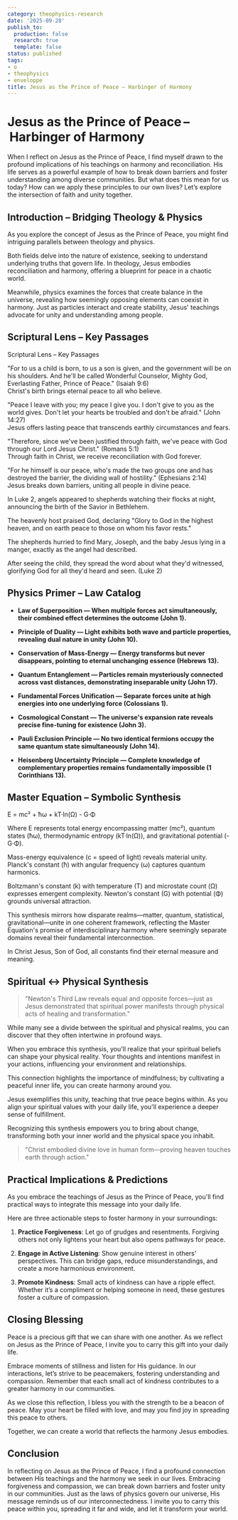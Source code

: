 ```yaml
---
category: theophysics-research
date: '2025-09-28'
publish_to:
  production: false
  research: true
  template: false
status: published
tags:
- o
- theophysics
- enveloppe
title: Jesus as the Prince of Peace – Harbinger of Harmony
---
```

   
# Jesus as the Prince of Peace – Harbinger of Harmony   
   
When I reflect on Jesus as the Prince of Peace, I find myself drawn to the profound implications of his teachings on harmony and reconciliation. His life serves as a powerful example of how to break down barriers and foster understanding among diverse communities. But what does this mean for us today? How can we apply these principles to our own lives? Let’s explore the intersection of faith and unity together.   
   
## Introduction – Bridging Theology & Physics   
   
As you explore the concept of Jesus as the Prince of Peace, you might find intriguing parallels between theology and physics.   
   
Both fields delve into the nature of existence, seeking to understand underlying truths that govern life. In theology, Jesus embodies reconciliation and harmony, offering a blueprint for peace in a chaotic world.   
   
Meanwhile, physics examines the forces that create balance in the universe, revealing how seemingly opposing elements can coexist in harmony. Just as particles interact and create stability, Jesus' teachings advocate for unity and understanding among people.   
   
## Scriptural Lens – Key Passages   
   
Scriptural Lens – Key Passages   
   
"For to us a child is born, to us a son is given, and the government will be on his shoulders. And he'll be called Wonderful Counselor, Mighty God, Everlasting Father, Prince of Peace." (Isaiah 9:6)   
Christ's birth brings eternal peace to all who believe.   
   
"Peace I leave with you; my peace I give you. I don't give to you as the world gives. Don't let your hearts be troubled and don't be afraid." (John 14:27)   
Jesus offers lasting peace that transcends earthly circumstances and fears.   
   
"Therefore, since we've been justified through faith, we've peace with God through our Lord Jesus Christ." (Romans 5:1)   
Through faith in Christ, we receive reconciliation with God forever.   
   
"For he himself is our peace, who's made the two groups one and has destroyed the barrier, the dividing wall of hostility." (Ephesians 2:14)   
Jesus breaks down barriers, uniting all people in divine peace.   
   
In Luke 2, angels appeared to shepherds watching their flocks at night, announcing the birth of the Savior in Bethlehem.   
   
The heavenly host praised God, declaring "Glory to God in the highest heaven, and on earth peace to those on whom his favor rests."   
   
The shepherds hurried to find Mary, Joseph, and the baby Jesus lying in a manger, exactly as the angel had described.   
   
After seeing the child, they spread the word about what they'd witnessed, glorifying God for all they'd heard and seen. (Luke 2)   
   
## Physics Primer – Law Catalog   
   
* **Law of Superposition — When multiple forces act simultaneously, their combined effect determines the outcome (John 1).**   
   
* **Principle of Duality — Light exhibits both wave and particle properties, revealing dual nature in unity (John 10).**   
   
* **Conservation of Mass-Energy — Energy transforms but never disappears, pointing to eternal unchanging essence (Hebrews 13).**   
   
* **Quantum Entanglement — Particles remain mysteriously connected across vast distances, demonstrating inseparable unity (John 17).**   
   
* **Fundamental Forces Unification — Separate forces unite at high energies into one underlying force (Colossians 1).**   
   
* **Cosmological Constant — The universe's expansion rate reveals precise fine-tuning for existence (John 3).**   
   
* **Pauli Exclusion Principle — No two identical fermions occupy the same quantum state simultaneously (John 14).**   
   
* **Heisenberg Uncertainty Principle — Complete knowledge of complementary properties remains fundamentally impossible (1 Corinthians 13).**   
   
## Master Equation – Symbolic Synthesis   
   
E = mc² + ħω + kT·ln(Ω) - G·Φ   
   
Where E represents total energy encompassing matter (mc²), quantum states (ħω), thermodynamic entropy (kT·ln(Ω)), and gravitational potential (-G·Φ).   
   
Mass-energy equivalence (c = speed of light) reveals material unity. Planck's constant (ħ) with angular frequency (ω) captures quantum harmonics.   
   
Boltzmann's constant (k) with temperature (T) and microstate count (Ω) expresses emergent complexity. Newton's constant (G) with potential (Φ) grounds universal attraction.   
   
This synthesis mirrors how disparate realms—matter, quantum, statistical, gravitational—unite in one coherent framework, reflecting the Master Equation's promise of interdisciplinary harmony where seemingly separate domains reveal their fundamental interconnection.   
   
In Christ Jesus, Son of God, all constants find their eternal measure and meaning.   
   
## Spiritual ↔ Physical Synthesis   
   
> "Newton's Third Law reveals equal and opposite forces—just as Jesus demonstrated that spiritual power manifests through physical acts of healing and transformation."   
   
While many see a divide between the spiritual and physical realms, you can discover that they often intertwine in profound ways.   
   
When you embrace this synthesis, you'll realize that your spiritual beliefs can shape your physical reality. Your thoughts and intentions manifest in your actions, influencing your environment and relationships.   
   
This connection highlights the importance of mindfulness; by cultivating a peaceful inner life, you can create harmony around you.   
   
Jesus exemplifies this unity, teaching that true peace begins within. As you align your spiritual values with your daily life, you'll experience a deeper sense of fulfillment.   
   
Recognizing this synthesis empowers you to bring about change, transforming both your inner world and the physical space you inhabit.   
   
> "Christ embodied divine love in human form—proving heaven touches earth through action."   
   
## Practical Implications & Predictions   
   
As you embrace the teachings of Jesus as the Prince of Peace, you'll find practical ways to integrate this message into your daily life.   
   
Here are three actionable steps to foster harmony in your surroundings:   
   
1. **Practice Forgiveness**: Let go of grudges and resentments. Forgiving others not only lightens your heart but also opens pathways for peace.   
   
2. **Engage in Active Listening**: Show genuine interest in others' perspectives. This can bridge gaps, reduce misunderstandings, and create a more harmonious environment.   
   
3. **Promote Kindness**: Small acts of kindness can have a ripple effect. Whether it’s a compliment or helping someone in need, these gestures foster a culture of compassion.   
   
## Closing Blessing   
   
Peace is a precious gift that we can share with one another. As we reflect on Jesus as the Prince of Peace, I invite you to carry this gift into your daily life.   
   
Embrace moments of stillness and listen for His guidance. In our interactions, let’s strive to be peacemakers, fostering understanding and compassion. Remember that each small act of kindness contributes to a greater harmony in our communities.   
   
As we close this reflection, I bless you with the strength to be a beacon of peace. May your heart be filled with love, and may you find joy in spreading this peace to others.   
   
Together, we can create a world that reflects the harmony Jesus embodies.   
   
## Conclusion   
   
In reflecting on Jesus as the Prince of Peace, I find a profound connection between His teachings and the harmony we seek in our lives. Embracing forgiveness and compassion, we can break down barriers and foster unity in our communities. Just as the laws of physics govern our universe, His message reminds us of our interconnectedness. I invite you to carry this peace within you, spreading it far and wide, and let it transform your world.